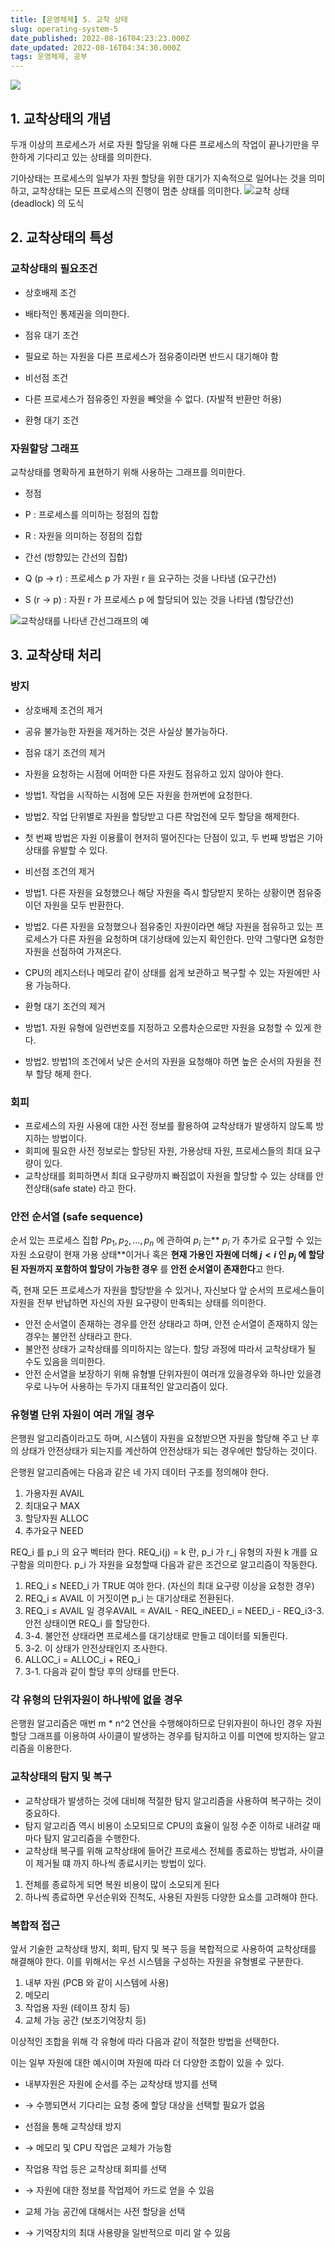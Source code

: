 ```yaml
---
title: [운영체제] 5. 교착 상태
slug: operating-system-5
date_published: 2022-08-16T04:23:23.000Z
date_updated: 2022-08-16T04:34:30.000Z
tags: 운영체제, 공부
---
```


![](__GHOST_URL__/content/images/2022/08/image-4.png)
## 1. 교착상태의 개념

두개 이상의 프로세스가 서로 자원 할당을 위해 다른 프로세스의 작업이 끝나기만을 무한하게 기다리고 있는 상태를 의미한다.

기아상태는 프로세스의 일부가 자원 할당을 위한 대기가 지속적으로 일어나는 것을 의미하고, 교착상태는 모든 프로세스의 진행이 멈춘 상태를 의미한다.
![](__GHOST_URL__/content/images/2022/08/image-5.png)교착 상태(deadlock) 의 도식
## 2. 교착상태의 특성

### 교착상태의 필요조건

- 상호배제 조건

- 배타적인 통제권을 의미한다.

- 점유 대기 조건

- 필요로 하는 자원을 다른 프로세스가 점유중이라면 반드시 대기해야 함

- 비선점 조건

- 다른 프로세스가 점유중인 자원을 빼앗을 수 없다. (자발적 반환만 허용)

- 환형 대기 조건

### 자원할당 그래프

교착상태를 명확하게 표현하기 위해 사용하는 그래프를 의미한다.

- 정점

- P : 프로세스를 의미하는 정점의 집합
- R : 자원을 의미하는 정점의 집합

- 간선 (방향있는 간선의 집합)

- Q (p → r) : 프로세스 p 가 자원 r 을 요구하는 것을 나타냄 (요구간선)
- S (r → p) : 자원 r 가 프로세스 p 에 할당되어 있는 것을 나타냄 (할당간선)

![](https://blog.kakaocdn.net/dn/XS96s/btrCyeBHzO8/WU6YB7NYSXPkOqMT4CEWSk/img.png)교착상태를 나타낸 간선그래프의 예
## 3. 교착상태 처리

### 방지

- 상호배제 조건의 제거

- 공유 불가능한 자원을 제거하는 것은 사실상 불가능하다.

- 점유 대기 조건의 제거

- 자원을 요청하는 시점에 어떠한 다른 자원도 점유하고 있지 않아야 한다.
- 방법1. 작업을 시작하는 시점에 모든 자원을 한꺼번에 요청한다.
- 방법2. 작업 단위별로 자원을 할당받고 다른 작업전에 모두 할당을 해제한다.
- 첫 번째 방법은 자원 이용률이 현저히 떨어진다는 단점이 있고, 두 번째 방법은 기아상태를 유발할 수 있다.

- 비선점 조건의 제거

- 방법1. 다른 자원을 요청했으나 해당 자원을 즉시 할당받지 못하는 상황이면 점유중이던 자원을 모두 반환한다.
- 방법2. 다른 자원을 요청했으나 점유중인 자원이라면 해당 자원을 점유하고 있는 프로세스가 다른 자원을 요청하며 대기상태에 있는지 확인한다. 만약 그렇다면 요청한 자원을 선점하여 가져온다.
- CPU의 레지스터나 메모리 같이 상태를 쉽게 보관하고 복구할 수 있는 자원에만 사용 가능하다.

- 환형 대기 조건의 제거

- 방법1. 자원 유형에 일련번호를 지정하고 오름차순으로만 자원을 요청할 수 있게 한다.
- 방법2. 방법1의 조건에서 낮은 순서의 자원을 요청해야 하면 높은 순서의 자원을 전부 할당 해제 한다.

### 회피

- 프로세스의 자원 사용에 대한 사전 정보를 활용하여 교착상태가 발생하지 않도록 방지하는 방법이다.
- 회피에 필요한 사전 정보로는 할당된 자원, 가용상태 자원, 프로세스들의 최대 요구량이 있다.
- 교착상태를 회피하면서 최대 요구량까지 빠짐없이 자원을 할당할 수 있는 상태를 안전상태(safe state) 라고 한다.

### 안전 순서열 (safe sequence)

순서 있는 프로세스 집합 $P {p_1, p_2, …, p_n}$ 에 관하여 $p_i$ 는** $p_i$ 가 추가로 요구할 수 있는 자원 소요량이 현재 가용 상태**이거나 혹은 **현재 가용인 자원에 더해 $j < i$ 인 $p_j$ 에 할당된 자원까지 포함하여 할당이 가능한 경우**
를 **안전 순서열이 존재한다**고 한다.

즉, 현재 모든 프로세스가 자원을 할당받을 수 있거나, 자신보다 앞 순서의 프로세스들이 자원을 전부 반납하면 자신의 자원 요구량이 만족되는 상태를 의미한다.

- 안전 순서열이 존재하는 경우를 안전 상태라고 하며, 안전 순서열이 존재하지 않는 경우는 불안전 상태라고 한다.
- 불안전 상태가 교착상태를 의미하지는 않는다. 할당 과정에 따라서 교착상태가 될 수도 있음을 의미한다.
- 안전 순서열을 보장하기 위해 유형별 단위자원이 여러개 있을경우와 하나만 있을경우로 나누어 사용하는 두가지 대표적인 알고리즘이 있다.

### 유형별 단위 자원이 여러 개일 경우

은행원 알고리즘이라고도 하며, 시스템이 자원을 요청받으면 자원을 할당해 주고 난 후의 상태가 안전상태가 되는지를 계산하여 안전상태가 되는 경우에만 할당하는 것이다.

은행원 알고리즘에는 다음과 같은 네 가지 데이터 구조를 정의해야 한다.

1. 가용자원 AVAIL
2. 최대요구 MAX
3. 할당자원 ALLOC
4. 추가요구 NEED

REQ_i 를 p_i 의 요구 벡터라 한다. REQ_i(j) = k 란, p_i 가 r_j 유형의 자원 k 개를 요구함을 의미한다. p_i 가 자원을 요청할때 다음과 같은 조건으로 알고리즘이 작동한다.

1. REQ_i ≤ NEED_i 가 TRUE 여야 한다. (자신의 최대 요구량 이상을 요청한 경우)
2. REQ_i ≤ AVAIL 이 거짓이면 p_i 는 대기상태로 전환된다.
3. REQ_i ≤ AVAIL 일 경우AVAIL = AVAIL - REQ_iNEED_i = NEED_i - REQ_i3-3. 안전 상태이면 REQ_i 를 할당한다.
4. 3-4. 불안전 상태라면 프로세스를 대기상태로 만들고 데이터를 되돌린다.
5. 3-2. 이 상태가 안전상태인지 조사한다.
6. ALLOC_i = ALLOC_i + REQ_i
7. 3-1. 다음과 같이 할당 후의 상태를 만든다.

### 각 유형의 단위자원이 하나밖에 없을 경우

은행원 알고리즘은 매번 m * n^2 연산을 수행해야하므로 단위자원이 하나인 경우 자원할당 그래프를 이용하여 사이클이 발생하는 경우를 탐지하고 이를 미연에 방지하는 알고리즘을 이용한다.

### 교착상태의 탐지 및 복구

- 교착상태가 발생하는 것에 대비해 적절한 탐지 알고리즘을 사용하여 복구하는 것이 중요하다.
- 탐지 알고리즘 역시 비용이 소모되므로 CPU의 효율이 일정 수준 이하로 내려갈 때마다 탐지 알고리즘을 수행한다.
- 교착상태 복구를 위해 교착상태에 들어간 프로세스 전체를 종료하는 방법과, 사이클이 제거될 떄 까지 하나씩 종료시키는 방법이 있다.

1. 전체를 종료하게 되면 복원 비용이 많이 소모되게 된다
2. 하나씩 종료하면 우선순위와 진척도, 사용된 자원등 다양한 요소를 고려해야 한다.

### 복합적 접근

앞서 기술한 교착상태 방지, 회피, 탐지 및 복구 등을 복합적으로 사용하여 교착상태를 해결해야 한다. 이를 위해서는 우선 시스템을 구성하는 자원을 유형별로 구분한다.

1. 내부 자원 (PCB 와 같이 시스템에 사용)
2. 메모리
3. 작업용 자원 (테이프 장치 등)
4. 교체 가능 공간 (보조기억장치 등)

이상적인 조합을 위해 각 유형에 따라 다음과 같이 적절한 방법을 선택한다.

이는 일부 자원에 대한 예시이며 자원에 따라 더 다양한 조합이 있을 수 있다.

- 내부자원은 자원에 순서를 주는 교착상태 방지를 선택

- → 수행되면서 기다리는 요청 중에 할당 대상을 선택할 필요가 없음

- 선점을 통해 교착상태 방지

- → 메모리 및 CPU 작업은 교체가 가능함

- 작업용 작업 등은 교착상태 회피를 선택

- → 자원에 대한 정보를 작업제어 카드로 얻을 수 있음

- 교체 가능 공간에 대해서는 사전 할당을 선택

- → 기억장치의 최대 사용량을 일반적으로 미리 알 수 있음
